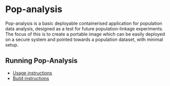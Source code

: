 # Pop-analysis
Pop-analysis is a basic deployable containerised application for population data analysis, designed as a test for future population-linkage experiments. The focus of this is to create a portable image which can be easily deployed on a secure system and pointed towards a population dataset, with minimal setup.

## Running Pop-Analysis
- [Usage instructions](usage/index.md)
- [Build instructions](usage/build/index.md)

